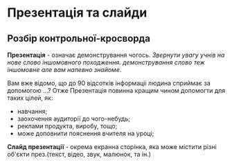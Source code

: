 # Презентація та слайди

## Розбір контрольної-кросворда

**Презентація** - означає демонстрування чогось. 
_Звернути увагу учнів на нове слово іншомовного походження. демонстрування слово теж іншомовне але вам напевно знайоме_.

Вам вже відомо, що до 90 відсотків інформаціі людина сприймає за допомогою ...?
Отже Презентація повинна кращим чином допомогти для таких цілей, як:
- навчання;
- заохочення аудиторії до чого-небудь;
- реклами продукта, виробу, тощо;
- може доповнити пояснення вчителя на уроці;

**Слайд презентації** - окрема екранна сторінка, яка може містити різні об'єкти през.(текст, відео, звук, малюнок, та ін.)